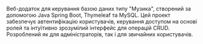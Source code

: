 Веб-додаток для керування базою даних типу "Музика", створений за допомогою Java Spring Boot, Thymeleaf та MySQL. Цей проект забезпечує автентифікацію користувачів, керування доступом на основі ролей та інтуїтивно зрозумілий інтерфейс для операцій CRUD. Розроблений як для адміністраторів, так і для звичайних користувачів.
